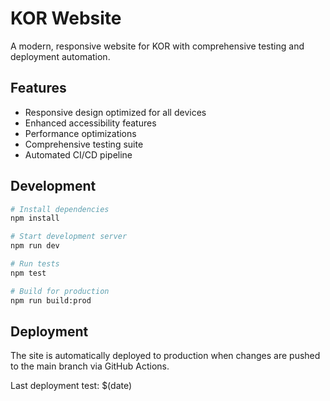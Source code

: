 # KOR Website

A modern, responsive website for KOR with comprehensive testing and deployment automation.

## Features

- Responsive design optimized for all devices
- Enhanced accessibility features
- Performance optimizations
- Comprehensive testing suite
- Automated CI/CD pipeline

## Development

```bash
# Install dependencies
npm install

# Start development server
npm run dev

# Run tests
npm test

# Build for production
npm run build:prod
```

## Deployment

The site is automatically deployed to production when changes are pushed to the main branch via GitHub Actions.

Last deployment test: $(date)

